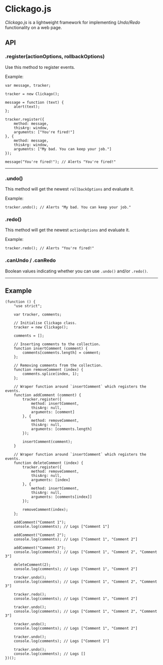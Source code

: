 # Clickago.js

*Clickago.js* is a lightweight framework for implementing *Undo*/*Redo* functionality on a web page.

## API

### .register(actionOptions, rollbackOptions)

Use this method to register events.

Example:

    var message, tracker;
    
    tracker = new Clickago();

    message = function (text) {
        alert(text);
    };

    tracker.register({
        method: message,
        thisArg: window,
        arguments: ["You're fired!"]
    }, {
        method: message,
        thisArg: window,
        arguments: ["My bad. You can keep your job."]
    });
    
    message("You're fired!"); // Alerts "You're fired!"
___

### .undo()

This method will get the newest `rollbackOptions` and evaluate it.

Example:

    tracker.undo(); // Alerts "My bad. You can keep your job."

### .redo()

This method will get the newest `actionOptions` and evaluate it.

Example:

    tracker.redo(); // Alerts "You're fired!"

### .canUndo / .canRedo

Boolean values indicating whether you can use `.undo()` and/or `.redo()`.

___

## Example


    (function () {
        "use strict";

        var tracker, comments;

        // Initialise Clickago class.
        tracker = new Clickago();

        comments = [];

        // Inserting comments to the collection.
        function insertComment (comment) {
            comments[comments.length] = comment;
        };

        // Removing comments from the collection.
        function removeComment (index) {
            comments.splice(index, 1);
        };

        // Wraper function around `insertComment` which registers the events.
        function addComment (comment) {
            tracker.register({
                method: insertComment,
                thisArg: null,
                arguments: [comment]
            }, {
                method: removeComment,
                thisArg: null,
                arguments: [comments.length]
            });

            insertComment(comment);
        }

        // Wraper function around `insertComment` which registers the events.
        function deleteComment (index) {
            tracker.register({
                method: removeComment,
                thisArg: null,
                arguments: [index]
            }, {
                method: insertComment,
                thisArg: null,
                arguments: [comments[index]]
            });

            removeComment(index);
        };

        addComment("Comment 1");
        console.log(comments); // Logs ["Comment 1"]

        addComment("Comment 2");
        console.log(comments); // Logs ["Comment 1", "Comment 2"]

        addComment("Comment 3");
        console.log(comments); // Logs ["Comment 1", "Comment 2", "Comment 3"]

        deleteComment(2);
        console.log(comments); // Logs ["Comment 1", "Comment 2"]

        tracker.undo();
        console.log(comments); // Logs ["Comment 1", "Comment 2", "Comment 3"]

        tracker.redo();
        console.log(comments); // Logs ["Comment 1", "Comment 2"]

        tracker.undo();
        console.log(comments); // Logs ["Comment 1", "Comment 2", "Comment 3"]

        tracker.undo();
        console.log(comments); // Logs ["Comment 1", "Comment 2"]

        tracker.undo();
        console.log(comments); // Logs ["Comment 1"]

        tracker.undo();
        console.log(comments); // Logs []
    })();